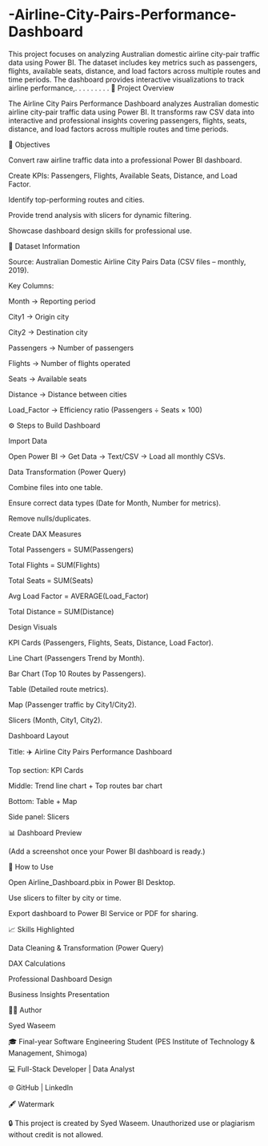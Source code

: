 # -Airline-City-Pairs-Performance-Dashboard
This project focuses on analyzing Australian domestic airline city-pair traffic data using Power BI. The dataset includes key metrics such as passengers, flights, available seats, distance, and load factors across multiple routes and time periods. The dashboard provides interactive visualizations to track airline performance,.
.
.
.
.
.
.
.
.
📌 Project Overview

The Airline City Pairs Performance Dashboard analyzes Australian domestic airline city-pair traffic data using Power BI.
It transforms raw CSV data into interactive and professional insights covering passengers, flights, seats, distance, and load factors across multiple routes and time periods.

🎯 Objectives

Convert raw airline traffic data into a professional Power BI dashboard.

Create KPIs: Passengers, Flights, Available Seats, Distance, and Load Factor.

Identify top-performing routes and cities.

Provide trend analysis with slicers for dynamic filtering.

Showcase dashboard design skills for professional use.

📂 Dataset Information

Source: Australian Domestic Airline City Pairs Data (CSV files – monthly, 2019).

Key Columns:

Month → Reporting period

City1 → Origin city

City2 → Destination city

Passengers → Number of passengers

Flights → Number of flights operated

Seats → Available seats

Distance → Distance between cities

Load_Factor → Efficiency ratio (Passengers ÷ Seats × 100)

⚙️ Steps to Build Dashboard

Import Data

Open Power BI → Get Data → Text/CSV → Load all monthly CSVs.

Data Transformation (Power Query)

Combine files into one table.

Ensure correct data types (Date for Month, Number for metrics).

Remove nulls/duplicates.

Create DAX Measures

Total Passengers = SUM(Passengers)

Total Flights = SUM(Flights)

Total Seats = SUM(Seats)

Avg Load Factor = AVERAGE(Load_Factor)

Total Distance = SUM(Distance)

Design Visuals

KPI Cards (Passengers, Flights, Seats, Distance, Load Factor).

Line Chart (Passengers Trend by Month).

Bar Chart (Top 10 Routes by Passengers).

Table (Detailed route metrics).

Map (Passenger traffic by City1/City2).

Slicers (Month, City1, City2).

Dashboard Layout

Title: ✈️ Airline City Pairs Performance Dashboard

Top section: KPI Cards

Middle: Trend line chart + Top routes bar chart

Bottom: Table + Map

Side panel: Slicers

📊 Dashboard Preview

(Add a screenshot once your Power BI dashboard is ready.)

🚀 How to Use

Open Airline_Dashboard.pbix in Power BI Desktop.

Use slicers to filter by city or time.

Export dashboard to Power BI Service or PDF for sharing.

📈 Skills Highlighted

Data Cleaning & Transformation (Power Query)

DAX Calculations

Professional Dashboard Design

Business Insights Presentation

👨‍💻 Author

Syed Waseem

🎓 Final-year Software Engineering Student (PES Institute of Technology & Management, Shimoga)

💻 Full-Stack Developer | Data Analyst

🌐 GitHub
 | LinkedIn
 
🖋️ Watermark

🔒 This project is created by Syed Waseem. Unauthorized use or plagiarism without credit is not allowed.
